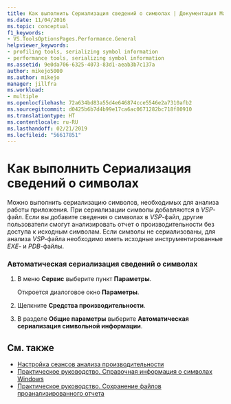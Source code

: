 ```yaml
---
title: Как выполнить Сериализация сведений о символах | Документация Майкрософт
ms.date: 11/04/2016
ms.topic: conceptual
f1_keywords:
- VS.ToolsOptionsPages.Performance.General
helpviewer_keywords:
- profiling tools, serializing symbol information
- performance tools, serializing symbol information
ms.assetid: 9e0da706-6325-4073-83d1-aeab3b7c137a
author: mikejo5000
ms.author: mikejo
manager: jillfra
ms.workload:
- multiple
ms.openlocfilehash: 72a634bd83a55d4e646874cce5546e2a7310afb2
ms.sourcegitcommit: d0425b6b7d4b99e17ca6ac0671282bc718f80910
ms.translationtype: HT
ms.contentlocale: ru-RU
ms.lasthandoff: 02/21/2019
ms.locfileid: "56617851"
---
```

# <a name="how-to-serialize-symbol-information"></a>Как выполнить Сериализация сведений о символах
Можно выполнить сериализацию символов, необходимых для анализа работы приложения. При сериализации символы добавляются в *VSP*-файл. Если вы добавите сведения о символах в *VSP*-файл, другие пользователи смогут анализировать отчет о производительности без доступа к исходным символам. Если символы не сериализованы, для анализа *VSP*-файла необходимо иметь исходные инструментированные *EXE*- и *PDB*-файлы.

### <a name="to-automatically-serialize-symbol-information"></a>Автоматическая сериализация сведений о символах

1.  В меню **Сервис** выберите пункт **Параметры**.

     Откроется диалоговое окно **Параметры**.

2.  Щелкните **Средства производительности**.

3.  В разделе **Общие параметры** выберите **Автоматическая сериализация символьной информации**.

## <a name="see-also"></a>См. также
- [Настройка сеансов анализа производительности](../profiling/configuring-performance-sessions.md)
- [Практическое руководство. Справочная информация о символах Windows](../profiling/how-to-reference-windows-symbol-information.md)
- [Практическое руководство. Сохранение файлов проанализированного отчета](/previous-versions/visualstudio/visual-studio-2010/bb763106\(v\=vs.100\))